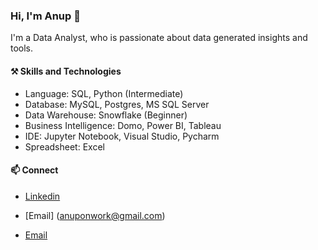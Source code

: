 
### Hi, I'm Anup 👋

I'm a Data Analyst, who is passionate about data generated insights and tools.

#### ⚒️ Skills and Technologies

- Language: SQL, Python (Intermediate)		
- Database: MySQL, Postgres, MS SQL Server
- Data Warehouse: Snowflake (Beginner)
- Business Intelligence: Domo, Power BI, Tableau
- IDE: Jupyter Notebook, Visual Studio, Pycharm
- Spreadsheet: Excel

#### 📫 Connect 

- [Linkedin](https://www.linkedin.com/in/anup-meshram/)
- [Email] (anuponwork@gmail.com)

- <a href="anuponwork@gmail.com">Email</a>




